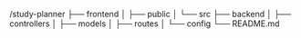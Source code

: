 /study-planner
├── frontend
│   ├── public
│   └── src
├── backend
│   ├── controllers
│   ├── models
│   ├── routes
│   └── config
└── README.md
